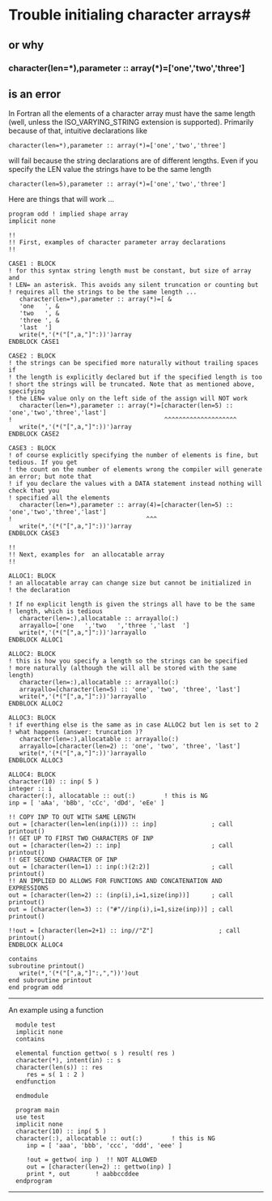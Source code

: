 # Trouble initialing character arrays#
## or why 
###    character(len=\*),parameter :: array(\*)=['one','two','three']
## is an error 

In Fortran all the elements of a character array must have the same
length (well, unless the ISO\_VARYING\_STRING extension is supported).
Primarily because of that, intuitive declarations like

    character(len=*),parameter :: array(*)=['one','two','three']

will fail because the string declarations are of different lengths.
Even if you specify the LEN value the strings have to be the same length

    character(len=5),parameter :: array(*)=['one','two','three']
    
Here are things that will work ...

    program odd ! implied shape array
    implicit none
    
    !!
    !! First, examples of character parameter array declarations
    !!
    
    CASE1 : BLOCK
    ! for this syntax string length must be constant, but size of array and
    ! LEN= an asterisk. This avoids any silent truncation or counting but
    ! requires all the strings to be the same length ...
       character(len=*),parameter :: array(*)=[ &
       'one   ', &
       'two   ', &
       'three ', &
       'last  ']
       write(*,'(*("[",a,"]":))')array
    ENDBLOCK CASE1
    
    CASE2 : BLOCK
    ! the strings can be specified more naturally without trailing spaces if
    ! the length is explicitly declared but if the specified length is too
    ! short the strings will be truncated. Note that as mentioned above, specifying
    ! the LEN= value only on the left side of the assign will NOT work 
       character(len=*),parameter :: array(*)=[character(len=5) :: 'one','two','three','last']
    !                                          ^^^^^^^^^^^^^^^^^^^^
       write(*,'(*("[",a,"]":))')array
    ENDBLOCK CASE2
    
    CASE3 : BLOCK
    ! of course explicitly specifying the number of elements is fine, but tedious. If you get
    ! the count on the number of elements wrong the compiler will generate an error; but note that
    ! if you declare the values with a DATA statement instead nothing will check that you 
    ! specified all the elements
       character(len=*),parameter :: array(4)=[character(len=5) :: 'one','two','three','last']
    !                                     ^^^
       write(*,'(*("[",a,"]":))')array
    ENDBLOCK CASE3
    
    !!
    !! Next, examples for  an allocatable array 
    !!
    
    ALLOC1: BLOCK
    ! an allocatable array can change size but cannot be initialized in
    ! the declaration
    
    ! If no explicit length is given the strings all have to be the same
    ! length, which is tedious
       character(len=:),allocatable :: arrayallo(:)
       arrayallo=['one   ','two   ','three ','last  ']
       write(*,'(*("[",a,"]":))')arrayallo
    ENDBLOCK ALLOC1
    
    ALLOC2: BLOCK
    ! this is how you specify a length so the strings can be specified
    ! more naturally (although the will all be stored with the same length)
       character(len=:),allocatable :: arrayallo(:)
       arrayallo=[character(len=5) :: 'one', 'two', 'three', 'last']
       write(*,'(*("[",a,"]":))')arrayallo
    ENDBLOCK ALLOC2
    
    ALLOC3: BLOCK
    ! if everthing else is the same as in case ALLOC2 but len is set to 2 
    ! what happens (answer: truncation )?
       character(len=:),allocatable :: arrayallo(:)
       arrayallo=[character(len=2) :: 'one', 'two', 'three', 'last']
       write(*,'(*("[",a,"]":))')arrayallo
    ENDBLOCK ALLOC3

    ALLOC4: BLOCK
    character(10) :: inp( 5 )
    integer :: i
    character(:), allocatable :: out(:)        ! this is NG
    inp = [ 'aAa', 'bBb', 'cCc', 'dDd', 'eEe' ]

    !! COPY INP TO OUT WITH SAME LENGTH
    out = [character(len=len(inp(i))) :: inp]               ; call printout()  
    !! GET UP TO FIRST TWO CHARACTERS OF INP
    out = [character(len=2) :: inp]                         ; call printout()
    !! GET SECOND CHARACTER OF INP
    out = [character(len=1) :: inp(:)(2:2)]                 ; call printout()
    !! AN IMPLIED DO ALLOWS FOR FUNCTIONS AND CONCATENATION AND EXPRESSIONS
    out = [character(len=2) :: (inp(i),i=1,size(inp))]      ; call printout()
    out = [character(len=3) :: ("#"//inp(i),i=1,size(inp))] ; call printout()

    !!out = [character(len=2+1) :: inp//"Z"]                  ; call printout()
    ENDBLOCK ALLOC4

    contains
    subroutine printout()
       write(*,'(*("[",a,"]":,","))')out
    end subroutine printout
    end program odd

--------------------------------------------------------------------------------

An example using a function

      module test
      implicit none
      contains
      
      elemental function gettwo( s ) result( res )
      character(*), intent(in) :: s
      character(len(s)) :: res
         res = s( 1 : 2 )
      endfunction
      
      endmodule
      
      program main
      use test
      implicit none
      character(10) :: inp( 5 )
      character(:), allocatable :: out(:)        ! this is NG
         inp = [ 'aaa', 'bbb', 'ccc', 'ddd', 'eee' ]
      
         !out = gettwo( inp )  !! NOT ALLOWED
         out = [character(len=2) :: gettwo(inp) ]
         print *, out       ! aabbccddee 
      endprogram
    
--------------------------------------------------------------------------------
